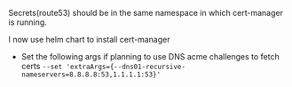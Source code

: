 Secrets(route53) should be in the same namespace in which cert-manager is running.

I now use helm chart to install cert-manager
* Set the following args if planning to use DNS acme challenges to fetch certs 
`--set 'extraArgs={--dns01-recursive-nameservers=8.8.8.8:53,1.1.1.1:53}'`